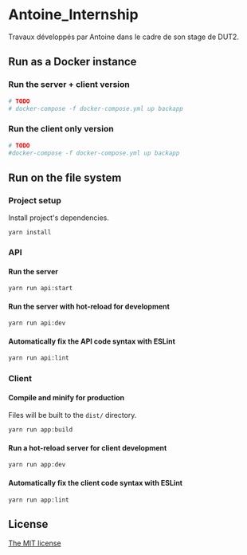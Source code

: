 # Antoine_Internship

Travaux développés par Antoine dans le cadre de son stage de DUT2.

## Run as a Docker instance
### Run the server + client version
```sh
# TODO
# docker-compose -f docker-compose.yml up backapp
```

### Run the client only version
```sh
# TODO
#docker-compose -f docker-compose.yml up backapp
```


## Run on the file system
### Project setup
Install project's dependencies.
```
yarn install
```

### API
#### Run the server
```sh
yarn run api:start
```

#### Run the server with hot-reload for development
```sh
yarn run api:dev
```

#### Automatically fix the API code syntax with ESLint
```sh
yarn run api:lint
```


### Client
#### Compile and minify for production
Files will be built to the `dist/` directory.
```sh
yarn run app:build
```

#### Run a hot-reload server for client development
```sh
yarn run app:dev
```


#### Automatically fix the client code syntax with ESLint
```
yarn run app:lint
```

## License
[The MIT license](LICENSE)
